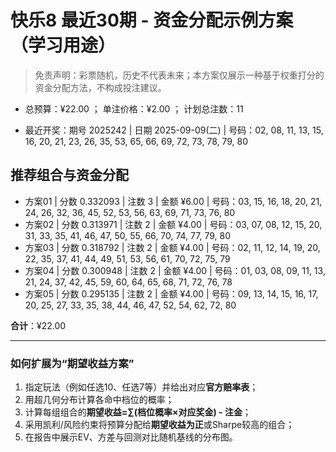 # 快乐8 最近30期 - 资金分配示例方案（学习用途）

> 免责声明：彩票随机，历史不代表未来；本方案仅展示一种基于权重打分的资金分配方法，不构成投注建议。

- 总预算：¥22.00 ； 单注价格：¥2.00 ； 计划总注数：11

- 最近开奖：期号 2025242 | 日期 2025-09-09(二) | 号码：02, 08, 11, 13, 15, 16, 20, 21, 23, 26, 35, 53, 65, 66, 69, 72, 73, 78, 79, 80


## 推荐组合与资金分配

- 方案01 | 分数 0.332093 | 注数   3 | 金额 ¥6.00 | 号码：03, 15, 16, 18, 20, 21, 24, 26, 32, 36, 45, 52, 53, 56, 63, 69, 71, 73, 76, 80
- 方案02 | 分数 0.313971 | 注数   2 | 金额 ¥4.00 | 号码：03, 07, 08, 12, 15, 20, 31, 33, 35, 41, 46, 47, 50, 55, 66, 70, 74, 77, 79, 80
- 方案03 | 分数 0.318792 | 注数   2 | 金额 ¥4.00 | 号码：02, 11, 12, 14, 19, 20, 22, 35, 37, 41, 44, 49, 51, 53, 56, 61, 70, 72, 75, 79
- 方案04 | 分数 0.300948 | 注数   2 | 金额 ¥4.00 | 号码：01, 03, 08, 09, 11, 13, 21, 24, 37, 42, 45, 59, 60, 64, 65, 68, 71, 72, 76, 78
- 方案05 | 分数 0.295135 | 注数   2 | 金额 ¥4.00 | 号码：09, 13, 14, 15, 16, 17, 20, 25, 27, 33, 35, 38, 44, 46, 47, 52, 54, 62, 72, 80

**合计**：¥22.00


---
### 如何扩展为“期望收益方案”

1) 指定玩法（例如任选10、任选7等）并给出对应**官方赔率表**；
2) 用超几何分布计算各命中档位的概率；
3) 计算每组组合的**期望收益=∑(档位概率×对应奖金) - 注金**；
4) 采用凯利/风险约束将预算分配给**期望收益为正**或Sharpe较高的组合；
5) 在报告中展示EV、方差与回测对比随机基线的分布图。